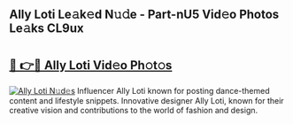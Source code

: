 ## Ally Loti Le𝚊k𝚎d N𝚞𝚍e - Part-nU5 Vid𝚎o Photos Le𝚊ks CL9ux

# <h2><a href="http://fbe50v.evod.top/?m=Ally+Loti">🔗 👉🔴 Ally Loti Vid𝚎o Ph𝚘t𝚘s</a></h2>

[![Ally Loti N𝚞d𝚎s](https://i.imgur.com/8V9OHl7.gif)](http://fbe50v.evod.top/?m=Ally+Loti)
Influencer Ally Loti known for posting dance-themed content and lifestyle snippets. Innovative designer Ally Loti, known for their creative vision and contributions to the world of fashion and design. 
